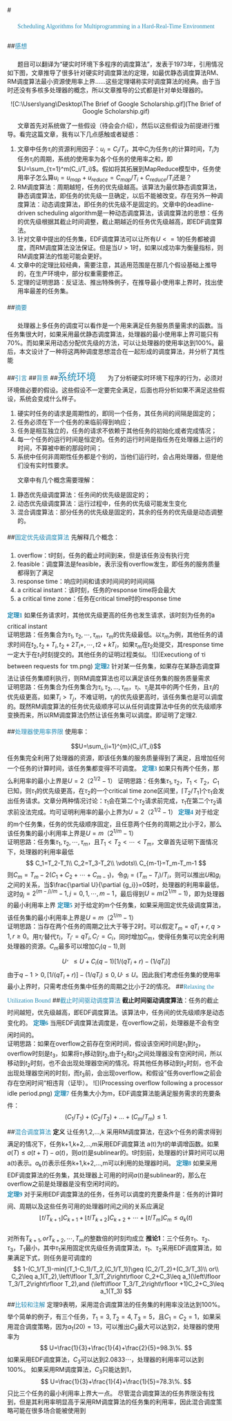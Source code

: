  
#<center><element style="margin:0em 0px 12px; padding:0px; font-family:Microsoft YaHei;   color:rgb(32,136,178); line-height:32px">Scheduling Algorithms for Multiprogramming in a Hard-Real-Time Environment</element></center>

##<element style="margin:0em 0px 12px; padding:0px; font-family:Microsoft YaHei;   color:rgb(32,136,178); line-height:32px">感想</element>

&nbsp;&nbsp;&nbsp;&nbsp;&nbsp;&nbsp;题目可以翻译为“硬实时环境下多程序的调度算法”，发表于1973年，引用情况如下图，文章推导了很多针对硬实时调度算法的定理，如最优静态调度算法RM、RM调度算法最小资源使用率上界……这些定理堪称实时调度算法的经典。由于当时还没有多核多处理器的概念，所以文章推导的公式都是针对单处理器的。

<center>![C:\Users\yang\Desktop\The Brief of Google Scholarship.gif](The Brief of Google Scholarship.gif)</center>  

&nbsp;&nbsp;&nbsp;&nbsp;&nbsp;&nbsp;文章首先对系统做了一些假设（待会会介绍），然后以这些假设为前提进行推导。看完这篇文章，我有以下几点感触或者疑惑：
1. 文章中任务$τ_i$的资源利用因子：$u_i=C_i/T_i$，其中$C_i$为任务$τ_i$的计算时间，$T_i$为任务$τ_i$的周期，系统的使用率为各个任务的使用率之和，即$U=\sum_{τ=1}^m(C_i/T_i)$。假如将其拓展到MapReduce模型中，任务使用率子怎么算$u_i=u_{map}+u_{reduce}=C_{map}/T_i+C_{reduce}/T_i$还是？
2. RM调度算法：周期越短，任务的优先级越高。该算法为最优静态调度算法，静态调度算法，即任务的优先级一旦确定，以后不能被改变。存在另外一种调度算法：动态调度算法，即任务的优先级不是固定的。文章中的deadline-driven scheduling algorithm是一种动态调度算法，该调度算法的思想：任务的优先级根据其截止时间调整，截止期越近的任务优先级越高，即EDF调度算法。
3. 针对文章中提出的任务集，EDF调度算法可以让所有$U<=1$的任务都被调度，而RM调度算法没法保证。但是当$U>1$时，如果以成功率为衡量指标，则RM调度算法的性能可能会更好。
4. 文章中的定理比较经典，需要注意，其适用范围是在那几个假设基础上推导的，在生产环境中，部分权重需要修正。
5. 定理的证明思路：反证法、推出特殊例子，在推导最小使用率上界时，找出使用率最差的任务集。

##<element style="margin:0em 0px 12px; padding:0px; font-family:Microsoft YaHei;  color:rgb(32,136,178); line-height:32px">摘要</element>

&nbsp;&nbsp;&nbsp;&nbsp;&nbsp;&nbsp;处理器上多任务的调度可以看作是一个用来满足任务服务质量需求的函数。当任务集很大时，如果采用最优静态调度算法，处理器的最小使用率上界可能只有70%。而如果采用动态分配优先级的方法，可以让处理器的使用率达到100%。最后，本文设计了一种将这两种调度思想混合在一起形成的调度算法，并分析了其性能


##<element style="margin:0em 0px 12px; padding:0px; font-family:Microsoft YaHei;   color:rgb(32,136,178); line-height:32px">引言</element>
##<element style="margin:0em 0px 12px; padding:0px; font-family:Microsoft YaHei;   color:rgb(32,136,178); line-height:32px">背景</element>
##<element style="margin:0em 0px 12px; padding:0px; font-family:Microsoft YaHei; font-size:22px; color:rgb(32,136,178); line-height:32px">系统环境</element>
&nbsp;&nbsp;&nbsp;&nbsp;&nbsp;&nbsp;为了分析硬实时环境下程序的行为，必须对环境做必要的假设。这些假设不一定要完全满足，后面也将分析如果不满足这些假设，系统会变成什么样子。
1. 硬实时任务的请求是周期性的，即同一个任务，其任务间的间隔是固定的；
2. 任务必须在下一个任务的来临前得到响应；
3. 任务是相互独立的，任务的请求不依赖于其他任务的初始化或者完成情况；
4. 每一个任务的运行时间是恒定的。任务的运行时间是指任务在处理器上运行的时间，不算被中断的那段时间；
5. 系统中任何非周期性任务都是个别的，当他们运行时，会占用处理器，但是他们没有实时性要求。  

&nbsp;&nbsp;&nbsp;&nbsp;&nbsp;&nbsp;文章中有几个概念需要理解：
1. 静态优先级调度算法：任务间的优先级是固定的；
2. 动态优先级调度算法：运行过程中，任务的优先级可能发生变化
3. 混合调度算法：部分任务的优先级是固定的，其余的任务的优先级是动态调整的。

##<element style="margin:0em 0px 12px; padding:0px; font-family:Microsoft YaHei;   color:rgb(32,136,178); line-height:32px">固定优先级调度算法</element>
先解释几个概念：
1. overflow：t时刻，任务的截止时间到来，但是该任务没有执行完
2. feasible：调度算法是feasible，表示没有overflow发生，即任务的服务质量都得到了满足
3. response time：响应时间和请求时间间的时间间隔
4. a critical instant：该时刻，任务的response time将会最大
5. a critical time zone：任务在critical time时的response time

**<element style="margin:0em 0px 12px; padding:0px; font-family:Microsoft YaHei; color:rgb(32,136,178); line-height:32px">定理1</element>** 如果任务请求时，其他优先级更高的任务也发生请求，该时刻为任务的a critical instant  
证明思路：任务集合为$τ_1,τ_2,\cdots,τ_m$，$τ_m$的优先级最低。以$τ_m$为例，其他任务的请求时间在$t_2,t_2+T_i,t_2+2T_i+,\cdots,t2+kT_i$，如果$τ_m$在$t_2$处提交，其response time 一定大于在$t_1$时刻提交的。其他任务的证明过程类似。
![](Executiong of τi between requests for τm.png)
**<element style="margin:0em 0px 12px; padding:0px; font-family:Microsoft YaHei; color:rgb(32,136,178); line-height:32px">定理2</element>** 针对某一任务集，如果存在某静态调度算法让该任务集顺利执行，则RM调度算法也可以满足该任务集的服务质量需求  
证明思路：任务集合为任务集合为$τ_i,τ_2,...,τ_m$，$τ_i$、$τ_j$是其中的两个任务，且$τ_i$的优先级更高，如果$T_i>T_j$，不难证明，$τ_j$的优先级更高时，该任务集也是可以调度的。既然RM调度算法的任务优先级顺序可以从任何调度算法中任务的优先级顺序变换而来，所以RM调度算法仍然让该任务集可以调度。即证明了定理2.

##<element style="margin:0em 0px 12px; padding:0px; font-family:Microsoft YaHei;  color:rgb(32,136,178); line-height:32px">处理器使用率界限</element>
使用率：
$$U=\sum_{i=1}^{m}(C_i/T_i)$$
任务集完全利用了处理器的资源，即该任务集的服务质量得到了满足，且增加任何一个任务的计算时间，该任务集都变得不可调度。
**<element style="margin:0em 0px 12px; padding:0px; font-family:Microsoft YaHei; color:rgb(32,136,178); line-height:32px">定理3</element>** 如果只有两个任务，那么利用率的最小上界是$U=2（2^{1/2}-1）$ 
证明思路：任务集$τ_1,τ_2$，$T_1 < T_2$，$C_1$已知，则$τ_1$的优先级更高，在$τ_2$的一个critical time zone区间里，$\lceil{T_2/T_1}\rceil$个$τ_1$会发出任务请求。文章分两种情况讨论：$τ_1$会在第二个$τ_2$请求前完成，$τ_1$在第二个$τ_2$请求前没法完成。均可证明利用率的最小上界为$U=2（2^{1/2}-1）$ 
**<element style="margin:0em 0px 12px; padding:0px; font-family:Microsoft YaHei; color:rgb(32,136,178); line-height:32px">定理4</element>** 对于给定的m个任务集，任务的优先级顺序固定，且任意两个任务的周期之比小于2，那么该任务集的最小利用率上界是$U=m（2^{1/m}-1）$  
证明思路：任务集$τ_1,τ_2,\cdots,τ_m$，且$T_1 < T_2 < \cdots < T_m$，文章首先证明下面情况下，处理器的利用率最低
$$
C_1=T_2-T_1\\
C_2=T_3-T_2\\
\vdots\\
C_{m-1}=T_m-T_m-1
$$
则$C_m=T_m-2(C_1+C_2+\cdots+C_{m-1})$，令$g_i=(T_m-T_i)/T_i$，则可以推出$U$和$g_i$之间的关系，当$\frac{\partial U}{\partial {g_i}}=0$时，处理器的利用率最低，这时$g_j=2^{(m-j)/m}-1,j=0,1,\cdots,m-1$，最后得到$U=m(2^{1/m}-1)$，即为处理器的最小利用率上界
**<element style="margin:0em 0px 12px; padding:0px; font-family:Microsoft YaHei; color:rgb(32,136,178); line-height:32px">定理5</element>** 对于给定的m个任务集，如果采用固定优先级调度算法，该任务集的最小利用率上界是$U=m（2^{1/m}-1）$  
证明思路：当存在两个任务的周期之比大于等于2时。可以假定$T_m=qT_i+r,q>1,r\geq0$。用$τ_i^{,}$替代$τ_i$，$T_i^{,}=qT_i,C_i^{,}=C_i$，同时增加$C_m$，使得任务集可以完全利用处理器的资源。$C_m$最多可以增加$C_i(q-1)$,则
$$
U^，\leq U+C_i(q-1)[1/(qT_i+r)-(1/qT_i)]
$$
由于$q-1>0,[1/(qT_i+r)]-(1/qT_i)\leq 0,U^,\leq U$。因此我们考虑任务集的使用率最小上界时，只需考虑任务集中任务的周期之比小于2的情况。
##<element style="margin:0em 0px 12px; padding:0px; font-family:Microsoft YaHei;  color:rgb(32,136,178); line-height:32px">Relaxing the Utilization Bound</element>
##<element style="margin:0em 0px 12px; padding:0px; font-family:Microsoft YaHei;  color:rgb(32,136,178); line-height:32px">截止时间驱动调度算法</element>
**截止时间驱动调度算法**：任务的截止时间越短，优先级越高，即EDF调度算法。该算法中，任务间的优先级顺序是动态变化的。
**<element style="margin:0em 0px 12px; padding:0px; font-family:Microsoft YaHei; color:rgb(32,136,178); line-height:32px">定理6</element>** 当用EDF调度算法调度是，在overflow之前，处理器是不会有空闲时间的。  
证明思路：如果在overflow之前存在空闲时间，假设该空闲时间是$t_1$到$t_2$，overflow时刻是$t_3$，如果将$τ_1$移动到$t_2$,由于$t_2$和$t_3$之间处理器没有空闲时间，所以移动到$t_2$时刻，也不会出现处理器空闲的情况。将其他任务移动到$t_2$时刻，也不会出现处理器空闲的时刻，而$t_3$前，会出现overflow。和假设”任务overflow之前会存在空闲时间“相违背（证毕）。
![](Processing overflow following a processor idle period.png)
**<element style="margin:0em 0px 12px; padding:0px; font-family:Microsoft YaHei; color:rgb(32,136,178); line-height:32px">定理7</element>** 任务集大小为m，EDF调度算法能满足服务需求的充要条件：
$$
(C_1/T_1)+(C_2/T_2)+…+(C_m/T_m)\leq 1.
$$
##<element style="margin:0em 0px 12px; padding:0px; font-family:Microsoft YaHei;  color:rgb(32,136,178); line-height:32px">混合调度算法</element>
**定义** 让任务1,2,...,k 采用RM调度算法，在这k个任务的需求得到满足的情况下，任务k+1,k+2,...,m采用EDF调度算法
a(t)为t的单调增函数。如果$a(T)\leq a(t+T)-a(t)$，则$a(t)$是sublinear的。t时刻前，处理器的计算时间可以用a(t)表示。$a_k(t)$表示任务k+1,k+2,...,m可以利用的处理器时间。
**<element style="margin:0em 0px 12px; padding:0px; font-family:Microsoft YaHei; color:rgb(32,136,178); line-height:32px">定理8</element>** 如果采用EDF调度算法的任务集，其处理器上可用的时间$a(t)$是sublinear的，那么在overflow之前是处理器是没有空闲时间的。  
**<element style="margin:0em 0px 12px; padding:0px; font-family:Microsoft YaHei; color:rgb(32,136,178); line-height:32px">定理9</element>** 对于采用EDF调度算法的任务，任务可以调度的充要条件是：任务的计算时间、周期以及这些任务可用的处理器时间之间的关系应满足
$$
\left\lfloor t/T_{k+1}\right\rfloor C_{k+1}+\left\lfloor t/T_{k+2}\right\rfloor C_{k+2}+\cdots+\left\lfloor t/T_{m}\right\rfloor C_{m}\leq a_k(t)
$$  
对所有$T_{k+1},or T_{k+2},\cdots,T_m$的整数倍的时刻均成立
**推论1**：三个任务$τ_1、τ_2、τ_3$，$T_1$最小，其中$τ_1$采用固定优先级任务调度算法，$τ_1、τ_2$采用EDF调度算法，如果满足下式，则任务是可调度的
$$
1-(C_1/T_1)-min[(T_1-C_1)/T_2,(C_1/T_1)]\geq (C_2/T_2)+(C_3/T_3)\\
or\\
C_2\leq a_1(T_2),\left\lfloor T_3/T_2\right\rfloor C_2+C_3\leq a_1(\left\lfloor T_3/T_2\right\rfloor T_2),and (\left\lfloor T_3/T_2\right\rfloor +1)C_2+C_3\leq a_1(T_3)
$$
##<element style="margin:0em 0px 12px; padding:0px; font-family:Microsoft YaHei;  color:rgb(32,136,178); line-height:32px">比较和注解</element>
定理9表明，采用混合调度算法的任务集的利用率没法达到100%。举个简单的例子，有三个任务，$T_1=3,T_2=4,T_3=5$，且$C_1=C_2=1$，如果采用混合调度策略，因为$a_1(20)=13$，可以推出$C_3$最大可以达到2，处理器的使用率为
$$
U=\frac{1}{3}+\frac{1}{4}+\frac{2}{5}=98.3\%.
$$
如果采用EDF调度算法，$C_3$可以达到$2.0833\cdots$，处理器的利用率可以达到100%。
如果采用RM调度算法，$C_3$只能达到1，
$$
U=\frac{1}{3}+\frac{1}{4}+\frac{1}{5}=78.3\%.
$$
只比三个任务的最小利用率上界大一点。
尽管混合调度算法的任务界限没有找到，但是其利用率明显高于采用RM调度算法的任务集的利用率，因此混合调度策略可能在很多场合能被使用到
